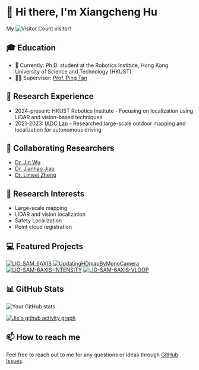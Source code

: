 # 👋 Hi there, I'm Xiangcheng Hu

My ![Visitor Count](https://profile-counter.glitch.me/JokerJohn/count.svg) visitor!

## 🎓 Education

- 🏫 Currently: Ph.D. student at the Robotics Institute, Hong Kong University of Science and Technology (HKUST)
- 👨‍🏫 Supervisor: [Prof. Ping Tan](https://ece.hkust.edu.hk/pingtan)

## 🔬 Research Experience
- 2024-present: HKUST Robotics Institute - Focusing on localization using LiDAR and vision-based techniques
- 2021-2023: [IADC Lab](https://ram-lab.com/) - Researched large-scale outdoor mapping and localization for autonomous driving

## 🤝 Collaborating Researchers
- [Dr. Jin Wu](https://zarathustr.github.io/)
- [Dr. Jianhao Jiao](https://gogojjh.github.io/)
- [Dr. Linwei Zheng](https://scholar.google.com/citations?user=70iMcgoAAAAJ&hl=en)

## 🚀 Research Interests

- Large-scale  mapping
- LiDAR and vision localization 
- Safety Localization
- Point cloud registration

## 💻 Featured Projects
[![LIO_SAM_6AXIS](https://github-readme-stats.vercel.app/api/pin/?username=JokerJohn&repo=LIO_SAM_6AXIS&theme=buefy)](https://github.com/JokerJohn/LIO_SAM_6AXIS)
[![UpdatingHDmapByMonoCamera](https://github-readme-stats.vercel.app/api/pin/?username=JokerJohn&repo=UpdatingHDmapByMonoCamera&theme=buefy)](https://github.com/JokerJohn/UpdatingHDmapByMonoCamera)
[![LIO-SAM-6AXIS-INTENSITY](https://github-readme-stats.vercel.app/api/pin/?username=JokerJohn&repo=LIO-SAM-6AXIS-INTENSITY&theme=buefy)](https://github.com/JokerJohn/LIO-SAM-6AXIS-INTENSITY)
[![LIO-SAM-6AXIS-VLOOP](https://github-readme-stats.vercel.app/api/pin/?username=JokerJohn&repo=LIO-SAM-6AXIS-VLOOP&theme=buefy)](https://github.com/JokerJohn/LIO-SAM-6AXIS-VLOOP)

## 📊 GitHub Stats
![Your GitHub stats](https://github-readme-stats.vercel.app/api?username=JokerJohn&show_icons=true&theme=buefy)

[![Jie's github activity graph](https://github-readme-activity-graph.vercel.app/graph?username=JokerJohn&theme=react)](https://github.com/ashutosh00710/github-readme-activity-graph)

## 📫 How to reach me

Feel free to reach out to me for any questions or ideas through [GitHub Issues](https://github.com/JokerJohn/JokerJohn/issues).

